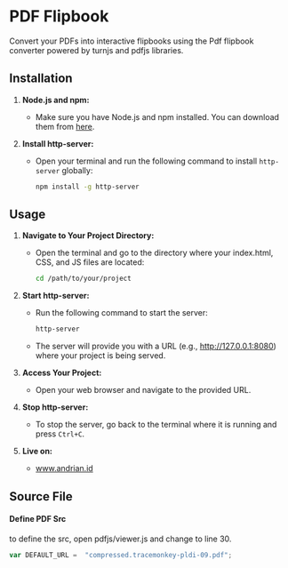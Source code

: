 
# PDF Flipbook
Convert your PDFs into interactive flipbooks using the Pdf flipbook converter powered by turnjs and pdfjs libraries.

 ## Installation

1. **Node.js and npm:**
   - Make sure you have Node.js and npm installed. You can download them from [here](https://nodejs.org/).

2. **Install http-server:**
   - Open your terminal and run the following command to install `http-server` globally:
     ```bash
     npm install -g http-server
     ```

## Usage

1. **Navigate to Your Project Directory:**
   - Open the terminal and go to the directory where your index.html, CSS, and JS files are located:
     ```bash
     cd /path/to/your/project
     ```

2. **Start http-server:**
   - Run the following command to start the server:
     ```bash
     http-server
     ```
   - The server will provide you with a URL (e.g., http://127.0.0.1:8080) where your project is being served.

3. **Access Your Project:**
   - Open your web browser and navigate to the provided URL.

4. **Stop http-server:**
   - To stop the server, go back to the terminal where it is running and press `Ctrl+C`.

5. **Live on:**
   - www.andrian.id

## Source File

#### Define PDF Src

to define the src, open pdfjs/viewer.js and change to line 30.
```javascript
var DEFAULT_URL =  "compressed.tracemonkey-pldi-09.pdf";
```
